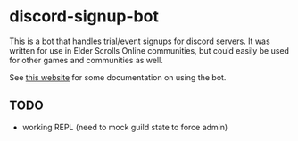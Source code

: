# discord-signup-bot

This is a bot that handles trial/event signups for discord servers.
It was written for use in Elder Scrolls Online communities, but could
easily be used for other games and communities as well.

See [this website](https://www.evogames.org/bots/eso-signup-bot/) for some documentation
on using the bot.

## TODO

- working REPL (need to mock guild state to force admin)